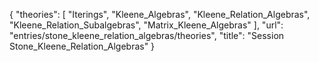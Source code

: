 {
    "theories": [
        "Iterings",
        "Kleene_Algebras",
        "Kleene_Relation_Algebras",
        "Kleene_Relation_Subalgebras",
        "Matrix_Kleene_Algebras"
    ],
    "url": "entries/stone_kleene_relation_algebras/theories",
    "title": "Session Stone_Kleene_Relation_Algebras"
}